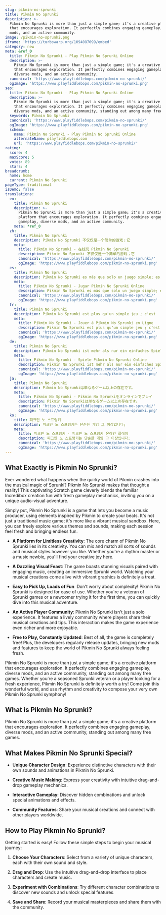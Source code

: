 ```yaml
---
slug: pikmin-no-sprunki
title: Pikmin No Sprunki
description: >-
  Pikmin No Sprunki is more than just a simple game; it's a creative platform
  that encourages exploration. It perfectly combines engaging gameplay, diverse
  mods, and an active community.
image: /pikmin-no-sprunki.png
iframe: 'https://turbowarp.org/1094087099/embed'
category: new
meta: &ref_0
  title: Pikmin No Sprunki - Play Pikmin No Sprunki Online
  description: >-
    Pikmin No Sprunki is more than just a simple game; it's a creative platform
    that encourages exploration. It perfectly combines engaging gameplay,
    diverse mods, and an active community.
  canonical: 'https://www.playfiddlebops.com/pikmin-no-sprunki/'
  ogImage: 'https://www.playfiddlebops.com/pikmin-no-sprunki.png'
seo:
  title: Pikmin No Sprunki - Play Pikmin No Sprunki Online
  description: >-
    Pikmin No Sprunki is more than just a simple game; it's a creative platform
    that encourages exploration. It perfectly combines engaging gameplay,
    diverse mods, and an active community, standing out among many free games.
  keywords: Pikmin No Sprunki
  canonical: 'https://www.playfiddlebops.com/pikmin-no-sprunki/'
  ogImage: 'https://www.playfiddlebops.com/pikmin-no-sprunki.png'
  schema:
    name: Pikmin No Sprunki - Play Pikmin No Sprunki Online
    alternateName: playfiddlebops.com
    url: 'https://www.playfiddlebops.com/pikmin-no-sprunki/'
rating:
  score: 4
  maxScore: 5
  votes: 89
  stars: 4
breadcrumb:
  home: home
  current: Pikmin No Sprunki
pageType: traditional
isDemo: false
translations:
  en:
    title: Pikmin No Sprunki
    description: >-
      Pikmin No Sprunki is more than just a simple game; it's a creative
      platform that encourages exploration. It perfectly combines engaging
      gameplay, diverse mods, and an active community.
    meta: *ref_0
  zh:
    title: Pikmin No Sprunki
    description: Pikmin No Sprunki 不仅仅是一个简单的游戏；它
    meta:
      title: Pikmin No Sprunki - 在线玩 Pikmin No Sprunki
      description: Pikmin No Sprunki 不仅仅是一个简单的游戏；它
      canonical: 'https://www.playfiddlebops.com/pikmin-no-sprunki/'
      ogImage: 'https://www.playfiddlebops.com/pikmin-no-sprunki.png'
  es:
    title: Pikmin No Sprunki
    description: Pikmin No Sprunki es más que solo un juego simple; es
    meta:
      title: Pikmin No Sprunki - Jugar Pikmin No Sprunki Online
      description: Pikmin No Sprunki es más que solo un juego simple; es
      canonical: 'https://www.playfiddlebops.com/pikmin-no-sprunki/'
      ogImage: 'https://www.playfiddlebops.com/pikmin-no-sprunki.png'
  fr:
    title: Pikmin No Sprunki
    description: Pikmin No Sprunki est plus qu'un simple jeu ; c'est
    meta:
      title: Pikmin No Sprunki - Jouer à Pikmin No Sprunki en Ligne
      description: Pikmin No Sprunki est plus qu'un simple jeu ; c'est
      canonical: 'https://www.playfiddlebops.com/pikmin-no-sprunki/'
      ogImage: 'https://www.playfiddlebops.com/pikmin-no-sprunki.png'
  de:
    title: Pikmin No Sprunki
    description: Pikmin No Sprunki ist mehr als nur ein einfaches Spiel; es
    meta:
      title: Pikmin No Sprunki - Spiele Pikmin No Sprunki Online
      description: Pikmin No Sprunki ist mehr als nur ein einfaches Spiel; es
      canonical: 'https://www.playfiddlebops.com/pikmin-no-sprunki/'
      ogImage: 'https://www.playfiddlebops.com/pikmin-no-sprunki.png'
  ja:
    title: Pikmin No Sprunki
    description: Pikmin No Sprunkiは単なるゲーム以上の存在です。
    meta:
      title: Pikmin No Sprunki - Pikmin No Sprunkiをオンラインでプレイ
      description: Pikmin No Sprunkiは単なるゲーム以上の存在です。
      canonical: 'https://www.playfiddlebops.com/pikmin-no-sprunki/'
      ogImage: 'https://www.playfiddlebops.com/pikmin-no-sprunki.png'
  ko:
    title: 피크민 노 스프렁키
    description: 피크민 노 스프렁키는 단순한 게임 그 이상입니다;
    meta:
      title: 피크민 노 스프렁키 - 피크민 노 스프렁키 온라인 플레이
      description: 피크민 노 스프렁키는 단순한 게임 그 이상입니다;
      canonical: 'https://www.playfiddlebops.com/pikmin-no-sprunki/'
      ogImage: 'https://www.playfiddlebops.com/pikmin-no-sprunki.png'
---
```


## What Exactly is Pikmin No Sprunki?

Ever wondered what happens when the quirky world of Pikmin crashes into the musical magic of Sprunki? Pikmin No Sprunki makes that thought a reality! This captivating Scratch game cleverly blends the familiar Incredibox creation fun with fresh gameplay mechanics, inviting you on a unique audio-visual adventure.

Simply put, Pikmin No Sprunki is a game that lets you become a music producer, using elements inspired by Pikmin to create your beats. It's not just a traditional music game; it's more like a vibrant musical sandbox. Here, you can freely explore various themes and sounds, making each session feel fresh and bringing endless fun.

- **A Platform for Limitless Creativity**: The core charm of Pikmin No Sprunki lies in its creativity. You can mix and match all sorts of sounds and musical styles however you like. Whether you're a rhythm master or a music newbie, you'll find your creative joy here.

- **A Dazzling Visual Feast**: The game boasts stunning visuals paired with engaging music, creating an immersive Sprunki world. Watching your musical creations come alive with vibrant graphics is definitely a treat.

- **Easy to Pick Up, Loads of Fun**: Don't worry about complexity! Pikmin No Sprunki is designed for ease of use. Whether you're a veteran of Sprunki games or a newcomer trying it for the first time, you can quickly dive into this musical adventure.

- **An Active Player Community**: Pikmin No Sprunki isn't just a solo experience. It features a lively community where players share their musical creations and tips. This interaction makes the game experience even richer and more enjoyable.

- **Free to Play, Constantly Updated**: Best of all, the game is completely free! Plus, the developers regularly release updates, bringing new mods and features to keep the world of Pikmin No Sprunki always feeling fresh.

Pikmin No Sprunki is more than just a simple game; it's a creative platform that encourages exploration. It perfectly combines engaging gameplay, diverse mods, and an active community, standing out among many free games. Whether you're a seasoned Sprunki veteran or a player looking for a fresh experience, Pikmin No Sprunki is definitely worth a try! Come join this wonderful world, and use rhythm and creativity to compose your very own Pikmin No Sprunki symphony!

## What is Pikmin No Sprunki?

Pikmin No Sprunki is more than just a simple game; it's a creative platform that encourages exploration. It perfectly combines engaging gameplay, diverse mods, and an active community, standing out among many free games.

## What Makes Pikmin No Sprunki Special?

- **Unique Character Design**: Experience distinctive characters with their own sounds and animations in Pikmin No Sprunki.

- **Creative Music Making**: Express your creativity with intuitive drag-and-drop gameplay mechanics.

- **Interactive Gameplay**: Discover hidden combinations and unlock special animations and effects.

- **Community Features**: Share your musical creations and connect with other players worldwide.

## How to Play Pikmin No Sprunki?

Getting started is easy! Follow these simple steps to begin your musical journey:

1. **Choose Your Characters**: Select from a variety of unique characters, each with their own sound and style.

1. **Drag and Drop**: Use the intuitive drag-and-drop interface to place characters and create music.

1. **Experiment with Combinations**: Try different character combinations to discover new sounds and unlock special features.

1. **Save and Share**: Record your musical masterpieces and share them with the community.
